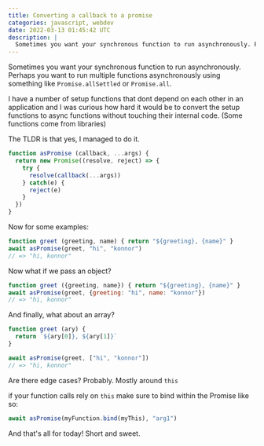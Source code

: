 ```yaml
---
title: Converting a callback to a promise
categories: javascript, webdev
date: 2022-03-13 01:45:42 UTC
description: |
  Sometimes you want your synchronous function to run asynchronously. Perhaps you want to run multiple...
---
```


Sometimes you want your synchronous function to run asynchronously. Perhaps you want to run multiple functions asynchronously using something like `Promise.allSettled` or `Promise.all`.

I have a number of setup functions that dont depend on each other in an application and I was curious how hard it would be to convert the setup functions to async functions without touching their internal code. (Some functions come from libraries)

The TLDR is that yes, I managed to do it.

```js
function asPromise (callback, ...args) {
  return new Promise((resolve, reject) => {
    try {
      resolve(callback(...args))
    } catch(e) {
      reject(e)
    }
  })
}
```

Now for some examples:

```js
function greet (greeting, name) { return "${greeting}, {name}" } 
await asPromise(greet, "hi", "konnor") 
// => "hi, konnor"
```

Now what if we pass an object?

```js
function greet ({greeting, name}) { return "${greeting}, {name}" } 
await asPromise(greet, {greeting: "hi", name: "konnor"}) 
// => "hi, konnor"
```

And finally, what about an array?

```js
function greet (ary) {
  return `${ary[0]}, ${ary[1]}`
}

await asPromise(greet, ["hi", "konnor"])
// => "hi, konnor"
```

Are there edge cases? Probably. Mostly around `this`

if your function calls rely on `this` make sure to bind within the Promise like so:

```js
await asPromise(myFunction.bind(myThis), "arg1")
```

And that's all for today! Short and sweet.